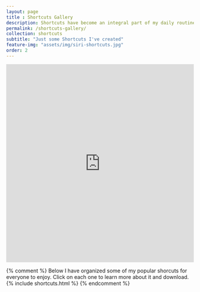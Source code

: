 ```yaml
---
layout: page
title : Shortcuts Gallery
description: Shortcuts have become an integral part of my daily routine. I have created tons of Shortcuts for various tasks and things. Here are some that I think people will enjoy. 
permalink: /shortcuts-gallery/
collection: shortcuts
subtitle: "Just some Shortcuts I've created" 
feature-img: "assets/img/siri-shortcuts.jpg"
order: 2
---
```


<iframe class="airtable-embed" src="https://airtable.com/embed/shrS45HzMGuxVOWfQ?backgroundColor=blue&viewControls=on" frameborder="0" onmousewheel="" width="100%" height="533" style="background: transparent;"></iframe>

{% comment %}
Below I have organized some of my popular shorcuts for everyone to enjoy. Click on each one to learn more about it and download.
{% include shortcuts.html %}
{% endcomment %}
